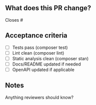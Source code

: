 ## What does this PR change?

Closes #

## Acceptance criteria

- [ ] Tests pass (composer test)
- [ ] Lint clean (composer lint)
- [ ] Static analysis clean (composer stan)
- [ ] Docs/README updated if needed
- [ ] OpenAPI updated if applicable

## Notes

Anything reviewers should know?
